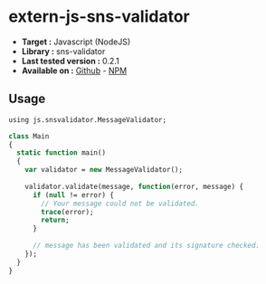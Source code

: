 # extern-js-sns-validator

- **Target :** Javascript (NodeJS)
- **Library :** sns-validator
- **Last tested version :** 0.2.1
- **Available on :** [Github](https://github.com/aws/aws-js-sns-message-validator) - [NPM](https://www.npmjs.com/package/sns-validator)

## Usage

```haxe
using js.snsvalidator.MessageValidator;

class Main
{
  static function main()
  {
    var validator = new MessageValidator();
 
    validator.validate(message, function(error, message) {
      if (null != error) {
        // Your message could not be validated.
        trace(error);
        return;
      }
 
      // message has been validated and its signature checked. 
    });
  }
}
```
